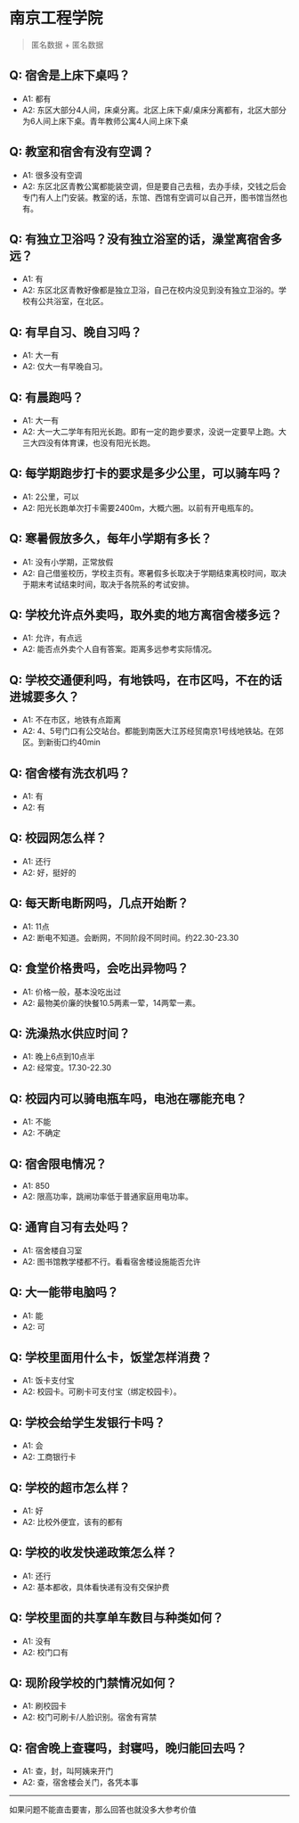 # 南京工程学院
> 匿名数据 + 匿名数据
## Q: 宿舍是上床下桌吗？
- A1: 都有
- A2: 东区大部分4人间，床桌分离。北区上床下桌/桌床分离都有，北区大部分为6人间上床下桌。青年教师公寓4人间上床下桌
## Q: 教室和宿舍有没有空调？
- A1: 很多没有空调
- A2: 东区北区青教公寓都能装空调，但是要自己去租，去办手续，交钱之后会专门有人上门安装。教室的话，东馆、西馆有空调可以自己开，图书馆当然也有。
## Q: 有独立卫浴吗？没有独立浴室的话，澡堂离宿舍多远？
- A1: 有
- A2: 东区北区青教好像都是独立卫浴，自己在校内没见到没有独立卫浴的。学校有公共浴室，在北区。
## Q: 有早自习、晚自习吗？
- A1: 大一有
- A2: 仅大一有早晚自习。
## Q: 有晨跑吗？
- A1: 大一有
- A2: 大一大二学年有阳光长跑。即有一定的跑步要求，没说一定要早上跑。大三大四没有体育课，也没有阳光长跑。
## Q: 每学期跑步打卡的要求是多少公里，可以骑车吗？
- A1: 2公里，可以
- A2: 阳光长跑单次打卡需要2400m，大概六圈。以前有开电瓶车的。
## Q: 寒暑假放多久，每年小学期有多长？
- A1: 没有小学期，正常放假
- A2: 自己借鉴校历，学校主页有。寒暑假多长取决于学期结束离校时间，取决于期末考试结束时间，取决于各院系的考试安排。
## Q: 学校允许点外卖吗，取外卖的地方离宿舍楼多远？
- A1: 允许，有点远
- A2: 能否点外卖个人自有答案。距离多远参考实际情况。
## Q: 学校交通便利吗，有地铁吗，在市区吗，不在的话进城要多久？
- A1: 不在市区，地铁有点距离
- A2: 4、5号门口有公交站台。都能到南医大江苏经贸南京1号线地铁站。在郊区。到新街口约40min
## Q: 宿舍楼有洗衣机吗？
- A1: 有
- A2: 有
## Q: 校园网怎么样？
- A1: 还行
- A2: 好，挺好的
## Q: 每天断电断网吗，几点开始断？
- A1: 11点
- A2: 断电不知道。会断网，不同阶段不同时间。约22.30-23.30
## Q: 食堂价格贵吗，会吃出异物吗？
- A1: 价格一般，基本没吃出过
- A2: 最物美价廉的快餐10.5两素一荤，14两荤一素。
## Q: 洗澡热水供应时间？
- A1: 晚上6点到10点半
- A2: 经常变。17.30-22.30
## Q: 校园内可以骑电瓶车吗，电池在哪能充电？
- A1: 不能
- A2: 不确定
## Q: 宿舍限电情况？
- A1: 850
- A2: 限高功率，跳闸功率低于普通家庭用电功率。
## Q: 通宵自习有去处吗？
- A1: 宿舍楼自习室
- A2: 图书馆教学楼都不行。看看宿舍楼设施能否允许
## Q: 大一能带电脑吗？
- A1: 能
- A2: 可
## Q: 学校里面用什么卡，饭堂怎样消费？
- A1: 饭卡支付宝
- A2: 校园卡。可刷卡可支付宝（绑定校园卡）。
## Q: 学校会给学生发银行卡吗？
- A1: 会
- A2: 工商银行卡
## Q: 学校的超市怎么样？
- A1: 好
- A2: 比校外便宜，该有的都有
## Q: 学校的收发快递政策怎么样？
- A1: 还行
- A2: 基本都收，具体看快递有没有交保护费
## Q: 学校里面的共享单车数目与种类如何？
- A1: 没有
- A2: 校门口有
## Q: 现阶段学校的门禁情况如何？
- A1: 刷校园卡
- A2: 校门可刷卡/人脸识别。宿舍有宵禁
## Q: 宿舍晚上查寝吗，封寝吗，晚归能回去吗？
- A1: 查，封，叫阿姨来开门
- A2: 查，宿舍楼会关门，各凭本事
***
如果问题不能直击要害，那么回答也就没多大参考价值
